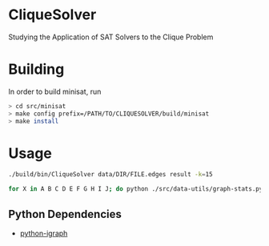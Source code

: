 # CliqueSolver
Studying the Application of SAT Solvers to the Clique Problem


# Building
In order to build minisat, run
```bash
> cd src/minisat
> make config prefix=/PATH/TO/CLIQUESOLVER/build/minisat
> make install
```

# Usage
```bash
./build/bin/CliqueSolver data/DIR/FILE.edges result -k=15

for X in A B C D E F G H I J; do python ./src/data-utils/graph-stats.py data/random/$X.edges; done
```

## Python Dependencies
 * [python-igraph](http://igraph.org/python/)